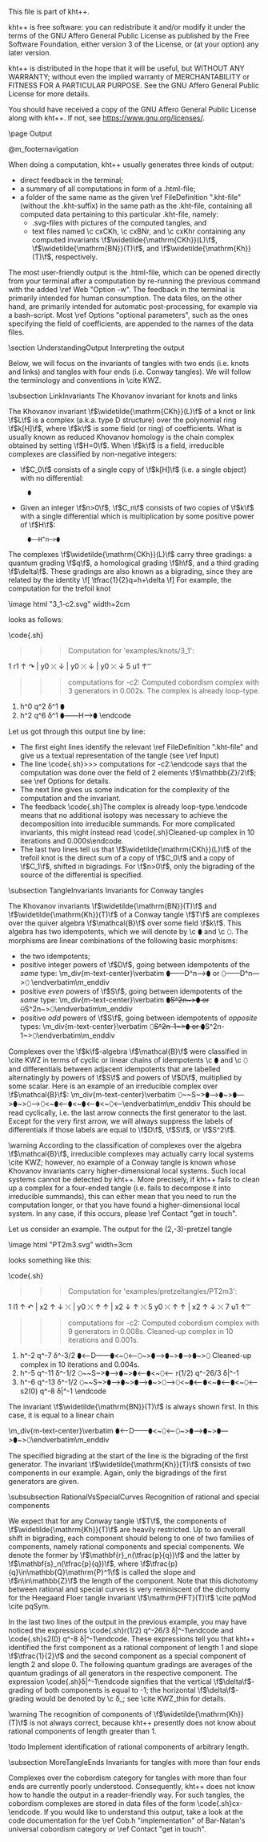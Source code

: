 
This file is part of kht++.

kht++ is free software: you can redistribute it and/or modify
it under the terms of the GNU Affero General Public License as 
published by the Free Software Foundation, either version 3 of 
the License, or (at your option) any later version.

kht++ is distributed in the hope that it will be useful,
but WITHOUT ANY WARRANTY; without even the implied warranty of
MERCHANTABILITY or FITNESS FOR A PARTICULAR PURPOSE.  See the
GNU Affero General Public License for more details.

You should have received a copy of the GNU Affero General 
Public License along with kht++.  If not, see 
<https://www.gnu.org/licenses/>.



\page Output

@m_footernavigation

When doing a computation, kht++ usually generates three kinds of output: 

- direct feedback in the terminal;
- a summary of all computations in form of a .html-file;
- a folder of the same name as the given \ref FileDefinition ".kht-file" (without the .kht-suffix) in the same path as the .kht-file, containing all computed data pertaining to this particular .kht-file, namely:
    - .svg-files with pictures of the computed tangles, and
    - text files named \c cxCKh, \c cxBNr, and \c cxKhr containing any computed invariants \f$\widetilde{\mathrm{CKh}}(L)\f$, \f$\widetilde{\mathrm{BN}}(T)\f$, and \f$\widetilde{\mathrm{Kh}}(T)\f$, respectively. 

The most user-friendly output is the .html-file, which can be opened directly from your terminal after a computation by re-running the previous command with the added \ref Web "Option -w". The feedback in the terminal is primarily intended for human consumption. The data files, on the other hand, are primarily intended for automatic post-processing, for example via a bash-script. Most \ref Options "optional parameters", such as the ones specifying the field of coefficients, are appended to the names of the data files. 
    
    
\section UnderstandingOutput Interpreting the output

Below, we will focus on the invariants of tangles with two ends (i.e. knots and links) and tangles with four ends (i.e. Conway tangles). 
We will follow the terminology and conventions in \cite KWZ.

\subsection LinkInvariants The Khovanov invariant for knots and links

The Khovanov invariant \f$\widetilde{\mathrm{CKh}}(L)\f$ of a knot or link \f$L\f$ is a complex (a.k.a. type D structure) over the polynomial ring \f$k[H]\f$, where \f$k\f$ is some field (or ring) of coefficients. What is usually known as reduced Khovanov homology is the chain complex obtained by setting \f$H=0\f$. When \f$k\f$ is a field, irreducible complexes are classified by non-negative integers:

- \f$C_0\f$ consists of a single copy of \f$k[H]\f$ (i.e. a single object) with no differential: 

        ⬮

- Given an integer \f$n>0\f$, \f$C_n\f$ consists of two copies of \f$k\f$ with a single differential which is multiplication by some positive power of \f$H\f$:

        ⬮——H^n—>⬮


The complexes \f$\widetilde{\mathrm{CKh}}(L)\f$ carry three gradings: a quantum grading \f$q\f$, a homological grading \f$h\f$, and a third grading \f$\delta\f$. These gradings are also known as a bigrading, since they are related by the identity
\f[
\tfrac{1}{2}q=h+\delta
\f]
For example, the computation for the trefoil knot

\image html "3_1-c2.svg" width=2cm

looks as follows:

\code{.sh}
>>>
>>> Computation for 'examples/knots/3_1':
>>>
1 r1	↑  ↷ 
| y0	 ⤫  ↓ 
| y0	 ⤫  ↓ 
| y0	 ⤫  ↓ 
5 u1	↑   ͝
>>> computations for -c2:
Computed cobordism complex with 3 generators in 0.002s.
The complex is already loop-type.
1) h^0 q^2 δ^1 ⬮
2) h^2 q^6 δ^1 ⬮——H—>⬮
\endcode

Let us got through this output line by line:

- The first eight lines identify the relevant \ref FileDefinition ".kht-file" and give us a textual representation of the tangle (see \ref Input)
- The line \code{.sh}>>> computations for -c2:\endcode says that the computation was done over the field of 2 elements \f$\mathbb{Z}/2\f$; see \ref Options for details.
- The next line gives us some indication for the complexity of the computation and the invariant.
- The feedback \code{.sh}The complex is already loop-type.\endcode means that no additional isotopy was necessary to achieve the decomposition into irreducible summands. For more complicated invariants, this might instead read \code{.sh}Cleaned-up complex in 10 iterations and 0.000s\endcode.
- The last two lines tell us that \f$\widetilde{\mathrm{CKh}}(L)\f$ of the trefoil knot is the direct sum of a copy of \f$C_0\f$ and a copy of \f$C_1\f$, shifted in bigradings. For \f$n>0\f$, only the bigrading of the source of the differential is specified. 



\subsection TangleInvariants Invariants for Conway tangles

The Khovanov invariants \f$\widetilde{\mathrm{BN}}(T)\f$ and \f$\widetilde{\mathrm{Kh}}(T)\f$ of a Conway tangle \f$T\f$ are complexes over the quiver algebra \f$\mathcal{B}\f$ over some field \f$k\f$. This algebra has two idempotents, which we will denote by \c ⬮ and \c ⬯. The morphisms are linear combinations of the following basic morphisms:

- the two idempotents; 
- positive integer powers of \f$D\f$, going between idempotents of the _same_ type: 
\m_div{m-text-center}\verbatim ⬮——D^n—>⬮    or    ⬯——D^n—>⬯ \endverbatim\m_enddiv
- positive _even_ powers of \f$S\f$, going between idempotents of the _same_ type:
\m_div{m-text-center}\verbatim ⬮~~S^2n~>⬮    or    ⬯~~S^2n~>⬯\endverbatim\m_enddiv
- positive _odd_ powers of \f$S\f$, going between idempotents of _opposite_ types:
\m_div{m-text-center}\verbatim ⬯~~S^2n-1~>⬮    or    ⬮~~S^2n-1~>⬯\endverbatim\m_enddiv

Complexes over the \f$k\f$-algebra \f$\mathcal{B}\f$ were classified in \cite KWZ in terms of cyclic or linear chains of idempotents \c ⬮ and \c ⬯ and differentials between adjacent idempotents that are labelled alternatingly by powers of \f$S\f$ and powers of \f$D\f$, multiplied by some scalar. Here is an example of an irreducible complex over \f$\mathcal{B}\f$:
\m_div{m-text-center}\verbatim ⬯~~S~>⬮—>⬮~>⬮—>⬮~>⬯—>⬯<~⬮<—⬮<~⬮<—⬮<~⬯<—\endverbatim\m_enddiv
This should be read cyclically, i.e. the last arrow connects the first generator to the last. Except for the very first arrow, we will always suppress the labels of differentials if those labels are equal to \f$D\f$, \f$S\f$, or \f$S^2\f$. 


\warning 
According to the classification of complexes over the algebra \f$\mathcal{B}\f$, irreducible complexes may actually carry local systems \cite KWZ; however, no example of a Conway tangle is known whose Khovanov invariants carry higher-dimensional local systems. 
Such local systems cannot be detected by kht++. 
More precisely, if kht++ fails to clean up a complex for a four-ended tangle (i.e. fails to decompose it into irreducible summands), this can either mean that you need to run the computation longer, or that you have found a higher-dimensional local system. 
In any case, if this occurs, please \ref Contact "get in touch".

Let us consider an example. The output for the (2,-3)-pretzel tangle 

\image html "PT2m3.svg" width=3cm

looks something like this:

\code{.sh}
>>>
>>> Computation for 'examples/pretzeltangles/PT2m3':
>>>
1 l1	↑  ↶ 
| x2	↑ ↓  ⤬ 
| y0	 ⤫  ↑ ↑ 
| x2	↓ ↑  ⤬ 
5 y0	 ⤫  ↑ ↑ 
| x2	↑ ↓  ⤬ 
7 u1	↑   ͝
>>> computations for -c2:
Computed cobordism complex with 9 generators in 0.008s.
Cleaned-up complex in 10 iterations and 0.001s.
1) h^-2 q^-7 δ^-3/2 ⬮<—D——⬮<~⬯<—⬯~>⬮—>⬮~>⬮—>⬮~>⬯
Cleaned-up complex in 10 iterations and 0.004s.
1) h^-5 q^-11 δ^-1/2 ⬯~~S~>⬮—>⬮~>⬮<—⬮<~⬯<—     r(1/2) q^-26/3 δ|^-1
2) h^-6 q^-13 δ^-1/2 ⬯~~S~>⬮—>⬮~>⬮—>⬮~>⬯—>⬯<~⬮<—⬮<~⬮<—⬮<~⬯<—     s2(0) q^-8 δ|^-1
\endcode

The invariant \f$\widetilde{\mathrm{BN}}(T)\f$ is always shown first. In this case, it is equal to a linear chain

\m_div{m-text-center}\verbatim ⬮<—D——⬮<~⬯<—⬯~>⬮—>⬮~>⬮—>⬮~>⬯\endverbatim\m_enddiv

The specified bigrading at the start of the line is the bigrading of the first generator. 
The invariant \f$\widetilde{\mathrm{Kh}}(T)\f$ consists of two components in our example. 
Again, only the bigradings of the first generators are given. 

\subsubsection RationalVsSpecialCurves Recognition of rational and special components

We expect that for any Conway tangle \f$T\f$, the components of \f$\widetilde{\mathrm{Kh}}(T)\f$ are heavily restricted.
Up to an overall shift in bigrading, each component should belong to one of two families of components, namely rational components and special components. 
We denote the former by \f$\mathbf{r}_n(\tfrac{p}{q})\f$ and the latter by \f$\mathbf{s}_n(\tfrac{p}{q})\f$, where \f$\tfrac{p}{q}\in\mathbb{Q}\mathrm{P}^1\f$ is called the slope and \f$n\in\mathbb{Z}\f$ the length of the component.
Note that this dichotomy between rational and special curves is very reminiscent of the dichotomy for the Heegaard Floer tangle invariant \f$\mathrm{HFT}(T)\f$ \cite pqMod \cite pqSym. 

In the last two lines of the output in the previous example, you may have noticed the expressions \code{.sh}r(1/2) q^-26/3 δ|^-1\endcode and \code{.sh}s2(0) q^-8 δ|^-1\endcode. These expressions tell you that kht++ identified the first component as a rational component of length 1 and slope \f$\tfrac{1}{2}\f$ and the second component as a special component of length 2 and slope 0. The following quantum gradings are averages of the quantum gradings of all generators in the respective component. The expression \code{.sh}δ|^-1\endcode signifies that the vertical \f$\delta\f$-grading of both components is equal to -1; the horizontal \f$\delta\f$-grading would be denoted by \c δ_; see \cite KWZ_thin for details. 


\warning 
The recognition of components of \f$\widetilde{\mathrm{Kh}}(T)\f$ is not always correct, because kht++ presently does not know about rational components of length greater than 1. 

\todo Implement identification of rational components of arbitrary length. 



\subsection MoreTangleEnds Invariants for tangles with more than four ends

Complexes over the cobordism category for tangles with more than four ends are currently poorly understood. Consequently, kht++ does not know how to handle the output in a reader-friendly way. For such tangles, the cobordism complexes are stored in data files of the form \code{.sh}cx-<options>\endcode.  If you would like to understand this output, take a look at the code documentation for the \ref Cob.h "implementation" of Bar-Natan's universal cobordism category or \ref Contact "get in touch". 




